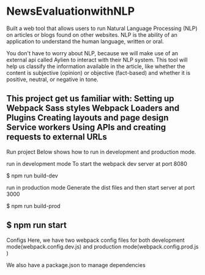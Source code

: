 # NewsEvaluationwithNLP
Built a web tool that allows users to run Natural Language Processing (NLP) on articles or blogs found on other websites. 
NLP is the ability of an application to understand the human language, written or oral.

You don't have to worry about NLP, because we will make use of an external api called Aylien to interact with their NLP system. 
This tool will help us classify the information available in the article, like whether the content is subjective (opinion) or objective (fact-based) and whether it is positive, neutral, or negative in tone.

This project get us familiar with:
Setting up Webpack
Sass styles
Webpack Loaders and Plugins
Creating layouts and page design
Service workers
Using APIs and creating requests to external URLs
--------------------------------------------------------------------------------------------------------------------------------------------------------------------------
Run project
Below shows how to run in development and production mode.

run in development mode
To start the webpack dev server at port 8080

$ npm run build-dev

run in production mode
Generate the dist files and then start server at port 3000

$ npm run build-prod

$ npm run start
---------------------------------------------------------------------------------------------------------------------------------------------------------------------------
Configs
Here, we have two webpack config files for both development mode(webpack.config.dev.js) and production mode(webpack.config.prod.js )

We also have a package.json to manage dependencies
